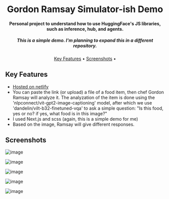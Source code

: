 <h1 align="center">
  Gordon Ramsay Simulator-ish Demo
  <br>
</h1>

<h4 align="center">Personal project to understand how to use HuggingFace's JS libraries, such as inference, hub, and agents.</h4>
<h5 align="center"> This is a simple demo. I'm planning to expand this in a different repository. </h5>

<p align="center">
  <a href="#key-features">Key Features</a> •
  <a href="#screenshots">Screenshots</a> •
</p>

## Key Features

* <a href="https://gordon-ramsay-sim-demo.netlify.app/">Hosted on netlify</a>
* You can paste the link (or upload) a file of a food item, then chef Gordon Ramsay will analyze it. The analyzation of the item is done using the 'nlpconnect/vit-gpt2-image-captioning' model, after which we use 'dandelin/vilt-b32-finetuned-vqa' to ask a simple question: "Is this food, yes or no? if yes, what food is in this image?"
* I used Next.js and scss (again, this is a simple demo for me)
* Based on the image, Ramsay will give different responses.

## Screenshots


![image](https://github.com/VadeanFlaviuAlexandru/Gordon-Ramsay-Simulator-ish-Demo/assets/103831098/e5032e75-2006-4efa-8809-956a19392631)

![image](https://github.com/VadeanFlaviuAlexandru/Gordon-Ramsay-Simulator-ish-Demo/assets/103831098/001516bf-fb05-4af3-a859-0f348847f6e3)

![image](https://github.com/VadeanFlaviuAlexandru/Gordon-Ramsay-Simulator-ish-Demo/assets/103831098/0b89f49f-62bd-4e92-9ebe-9d4c6afd9405)

![image](https://github.com/VadeanFlaviuAlexandru/Gordon-Ramsay-Simulator-ish-Demo/assets/103831098/26c69f1f-1286-4fdd-b092-b1b9fd2af04e)

![image](https://github.com/VadeanFlaviuAlexandru/Gordon-Ramsay-Simulator-ish-Demo/assets/103831098/94d34ade-5254-4e3b-a198-0ccb37151538)
